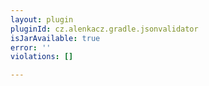 ```yaml
---
layout: plugin
pluginId: cz.alenkacz.gradle.jsonvalidator
isJarAvailable: true
error: ''
violations: []

---
```

